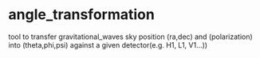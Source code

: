 # angle_transformation
tool to transfer gravitational_waves sky position (ra,dec) and (polarization) into (theta,phi,psi) against a given detector(e.g. H1, L1, V1...))
